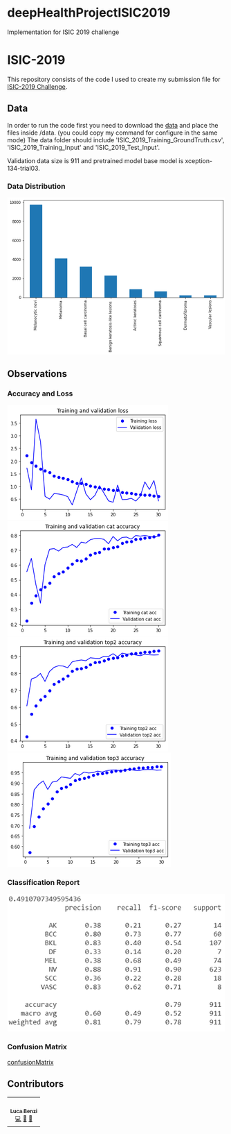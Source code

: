 # deepHealthProjectISIC2019
Implementation for ISIC 2019 challenge 

# ISIC-2019

This repository consists of the code I used to create my submission file for [ISIC-2019 Challenge](https://challenge2019.isic-archive.com/data.html).

## Data

In order to run the code first you need to download the [data](https://challenge2019.isic-archive.com/) and place the files inside /data. (you could copy my command for configure in the same mode)
The data folder should include 'ISIC_2019_Training_GroundTruth.csv', 'ISIC_2019_Training_Input' and 'ISIC_2019_Test_Input'.


Validation data size is 911 and pretrained model base model is xception-134-trial03.

### Data Distribution

![dist](images/datadistribution.png)

##  Observations


### Accuracy and Loss

![loss](images/trainingvalidation.png)
![accuracy](images/trainingvalidatiocataccuracy.png)
![accuracy](images/trainingvalidatiotop2accuracy.png)
![accuracy](images/trainingvalidatiotop3accuracy.png)


### Classification Report

![report](images/result.PNG)


### Confusion Matrix

[confusionMatrix](images/confusionmatrix.png)


## Contributors
<table>
  <tr>
    <td align="center"><a href="https://github.com/onboarding92"><br /><sub><b>Luca Benzi</b></sub></a><br /><a href="https://github.com/deepHealthProjectISIC2019/commits?author=BenziLuca" title="Code">💻</a> <a href="#ideas-BenziLuca" title="Ideas, Planning, & Feedback">🤔</a> <a href="#tool-BenziLuca" title="Tools">🔧</a></td>
  </tr>
</table>
